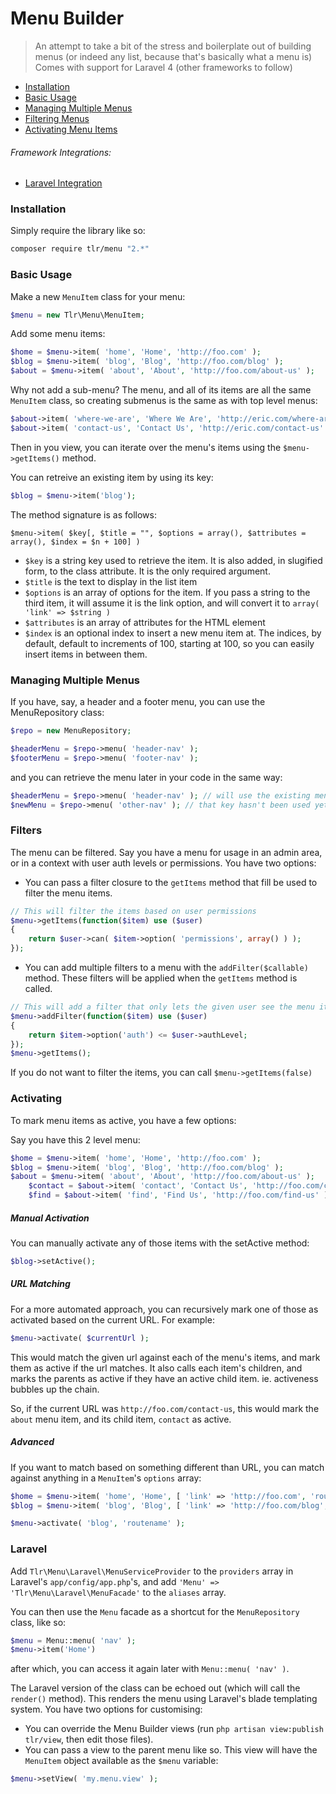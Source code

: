 Menu Builder
============

> An attempt to take a bit of the stress and boilerplate out of building menus (or indeed any list, because that's basically what a menu is)
> Comes with support for Laravel 4 (other frameworks to follow)

- [Installation](#installation)
- [Basic Usage](#basic-usage)
- [Managing Multiple Menus](#managing-multiple-menus)
- [Filtering Menus](#filters)
- [Activating Menu Items](#activating)

###### Framework Integrations:
- [Laravel Integration](#laravel)

### Installation

Simply require the library like so:

```bash
composer require tlr/menu "2.*"
````

### Basic Usage

Make a new `MenuItem` class for your menu:

```php
$menu = new Tlr\Menu\MenuItem;
```

Add some menu items:

```php
$home = $menu->item( 'home', 'Home', 'http://foo.com' );
$blog = $menu->item( 'blog', 'Blog', 'http://foo.com/blog' );
$about = $menu->item( 'about', 'About', 'http://foo.com/about-us' );
```

Why not add a sub-menu? The menu, and all of its items are all the same `MenuItem` class, so creating submenus is the same as with top level menus:

```php
$about->item( 'where-we-are', 'Where We Are', 'http://eric.com/where-are-we' );
$about->item( 'contact-us', 'Contact Us', 'http://eric.com/contact-us' );
```

Then in you view, you can iterate over the menu's items using the `$menu->getItems()` method.

You can retreive an existing item by using its key:

```php
$blog = $menu->item('blog');
```

The method signature is as follows:

```
$menu->item( $key[, $title = "", $options = array(), $attributes = array(), $index = $n + 100] )
```

 - `$key` is a string key used to retrieve the item. It is also added, in slugified form, to the class attribute. It is the only required argument.
 - `$title` is the text to display in the list item
 - `$options` is an array of options for the item. If you pass a string to the third item, it will assume it is the link option, and will convert it to `array( 'link' => $string )`
 - `$attributes` is an array of attributes for the HTML element
 - `$index` is an optional index to insert a new menu item at. The indices, by default, default to increments of 100, starting at 100, so you can easily insert items in between them.

### Managing Multiple Menus

If you have, say, a header and a footer menu, you can use the MenuRepository class:

```php
$repo = new MenuRepository;

$headerMenu = $repo->menu( 'header-nav' );
$footerMenu = $repo->menu( 'footer-nav' );
```

and you can retrieve the menu later in your code in the same way:

```php
$headerMenu = $repo->menu( 'header-nav' ); // will use the existing menu instance cached with this key
$newMenu = $repo->menu( 'other-nav' ); // that key hasn't been used yet, so a new instance will be created and cached with that key
```

### Filters

The menu can be filtered. Say you have a menu for usage in an admin area, or in a context with user auth levels or permissions. You have two options:

- You can pass a filter closure to the `getItems` method that fill be used to filter the menu items.

```php
// This will filter the items based on user permissions
$menu->getItems(function($item) use ($user)
{
	return $user->can( $item->option( 'permissions', array() ) );
});
```

- You can add multiple filters to a menu with the `addFilter($callable)` method. These filters will be applied when the `getItems` method is called.

```php
// This will add a filter that only lets the given user see the menu items if they have the appropriate auth level
$menu->addFilter(function($item) use ($user)
{
	return $item->option('auth') <= $user->authLevel;
});
$menu->getItems();
```

If you do not want to filter the items, you can call `$menu->getItems(false)`

### Activating

To mark menu items as active, you have a few options:

Say you have this 2 level menu:

```php
$home = $menu->item( 'home', 'Home', 'http://foo.com' );
$blog = $menu->item( 'blog', 'Blog', 'http://foo.com/blog' );
$about = $menu->item( 'about', 'About', 'http://foo.com/about-us' );
    $contact = $about->item( 'contact', 'Contact Us', 'http://foo.com/contact-us' );
    $find = $about->item( 'find', 'Find Us', 'http://foo.com/find-us' );
```

##### Manual Activation

You can manually activate any of those items with the setActive method:
```php
$blog->setActive();
```

##### URL Matching

For a more automated approach, you can recursively mark one of those as activated based on the current URL. For example:

```php
$menu->activate( $currentUrl );
```

This would match the given url against each of the menu's items, and mark them as active if the url matches. It also calls each item's children, and marks the parents as active if they have an active child item. ie. activeness bubbles up the chain.

So, if the current URL was `http://foo.com/contact-us`, this would mark the `about` menu item, and its child item, `contact` as active.

##### Advanced

If you want to match based on something different than URL, you can match against anything in a `MenuItem`'s `options` array:

```php
$home = $menu->item( 'home', 'Home', [ 'link' => 'http://foo.com', 'routename' => 'home' ] );
$blog = $menu->item( 'blog', 'Blog', [ 'link' => 'http://foo.com/blog', 'routename' => 'blog' ] );

$menu->activate( 'blog', 'routename' );
```


### Laravel

Add `Tlr\Menu\Laravel\MenuServiceProvider` to the `providers` array in Laravel's `app/config/app.php`'s, and add `'Menu' => 'Tlr\Menu\Laravel\MenuFacade'` to the `aliases` array.

You can then use the `Menu` facade as a shortcut for the `MenuRepository` class, like so:
```php
$menu = Menu::menu( 'nav' );
$menu->item('Home')
```

after which, you can access it again later with `Menu::menu( 'nav' )`.

The Laravel version of the class can be echoed out (which will call the `render()` method). This renders the menu using Laravel's blade templating system. You have two options for customising:

 -  You can override the Menu Builder views (run `php artisan view:publish tlr/view`, then edit those files).
 -  You can pass a view to the parent menu like so. This view will have the `MenuItem` object available as the `$menu` variable:

```php
$menu->setView( 'my.menu.view' );
```
